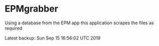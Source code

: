 # EPMgrabber
Using a database from the EPM app this application scrapes the files as required


Latest backup: Sun Sep 15 16:56:02 UTC 2019
